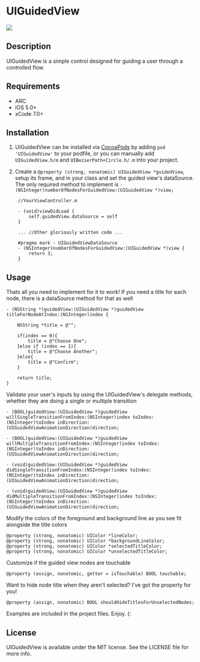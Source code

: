 # UIGuidedView

![](https://github.com/MitchellMalleo/UIGuidedView/blob/master/uiGuidedView.gif)

## Description

UIGuidedView is a simple control designed for guiding a user through a controlled flow.

## Requirements

- ARC
- iOS 5.0+
- xCode 7.0+

## Installation

1. UIGuidedView can be installed via [CocoaPods](http://cocoapods.org/) by adding `pod 'UIGuidedView'` to your podfile, or you can manually add `UIGuidedView.h/m` and `UIBezierPath+Circle.h/.m` into your project.
2. Create a `@property (strong, nonatomic) UIGuidedView *guidedView`, setup its frame, and in your class and set the guided view's dataSource. The only required method to implement is `- (NSInteger)numberOfNodesForGuidedView:(UIGuidedView *)view;`

		//YourViewController.m
		
		- (void)viewDidLoad {
			self.guidedView.dataSource = self
		}
		
		... //Other gloriously written code ...
		
		#pragma mark - UIGuidedViewDataSource
	    - (NSInteger)numberOfNodesForGuidedView:(UIGuidedView *)view {
	   		return 3;
	    }
		

## Usage

Thats all you need to implement for it to work! If you need a title for each node, there is a dataSource method for that as well

    - (NSString *)guidedView:(UIGuidedView *)guidedView titleForNodeAtIndex:(NSInteger)index {
    
    	NSString *title = @"";
    
	    if(index == 0){
	        title = @"Choose One";
	    }else if (index == 1){
	        title = @"Choose Another";
	    }else{
	        title = @"Confirm";
	    }
	    
	    return title;
	}

Validate your user's inputs by using the UIGuidedView's delegate methods, whether they are doing a single or multiple transition

    - (BOOL)guidedView:(UIGuidedView *)guidedView willSingleTransitionFromIndex:(NSInteger)index toIndex:(NSInteger)toIndex inDirection:(UIGuidedViewAnimationDirection)direction;
    
	- (BOOL)guidedView:(UIGuidedView *)guidedView willMultipleTransitionFromIndex:(NSInteger)index toIndex:(NSInteger)toIndex inDirection:(UIGuidedViewAnimationDirection)direction;
	
	- (void)guidedView:(UIGuidedView *)guidedView didSingleTransitionFromIndex:(NSInteger)index toIndex:(NSInteger)toIndex inDirection:(UIGuidedViewAnimationDirection)direction;
	
	- (void)guidedView:(UIGuidedView *)guidedView didMultipleTransitionFromIndex:(NSInteger)index toIndex:(NSInteger)toIndex inDirection:(UIGuidedViewAnimationDirection)direction;
	
Modify the colors of the foreground and background line as you see fit alongside the title colors

	@property (strong, nonatomic) UIColor *lineColor;
	@property (strong, nonatomic) UIColor *backgroundLineColor;
	@property (strong, nonatomic) UIColor *selectedTitleColor;
	@property (strong, nonatomic) UIColor *unselectedTitleColor;
	
Customize if the guided view nodes are touchable

	@property (assign, nonatomic, getter = isTouchable) BOOL touchable;
	
Want to hide node title when they aren't selected? I've got the property for you!

	@property (assign, nonatomic) BOOL shouldHideTitlesForUnselectedNodes;
	
Examples are included in the project files. Enjoy. (:

## License

UIGuidedView is available under the MIT license. See the LICENSE file for more info.
